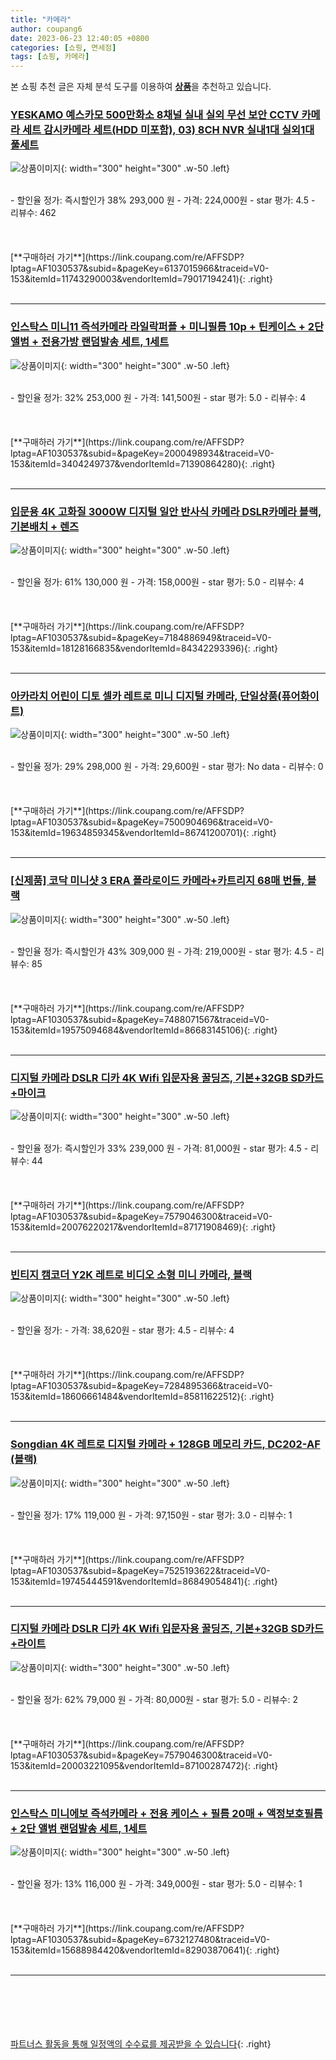 ```yaml
---
title: "카메라"
author: coupang6
date: 2023-06-23 12:40:05 +0800
categories: [쇼핑, 면세점]
tags: [쇼핑, 카메라]
---
```


본 쇼핑 추천 글은 자체 분석 도구를 이용하여 [**상품**](https://link.coupang.com/a/bao1ui)을 추천하고 있습니다.

### [YESKAMO 예스카모 500만화소 8채널 실내 실외 무선 보안 CCTV 카메라 세트 감시카메라 세트(HDD 미포함), 03) 8CH NVR 실내1대 실외1대 풀세트](https://link.coupang.com/re/AFFSDP?lptag=AF1030537&subid=&pageKey=6137015966&traceid=V0-153&itemId=11743290003&vendorItemId=79017194241)

![상품이미지](https://thumbnail10.coupangcdn.com/thumbnails/remote/230x230ex/image/vendor_inventory/2043/48e7e0b45b48ea84070569472161128d0946d9cde93cf702d4fea3abf3ba.jpg){: width="300" height="300" .w-50 .left}


<br>
- 할인율 정가: 즉시할인가 38%  293,000   원
- 가격: 224,000원
- star 평가: 4.5
- 리뷰수: 462
<br>
<br>
<br>
<br>
[**구매하러 가기**](https://link.coupang.com/re/AFFSDP?lptag=AF1030537&subid=&pageKey=6137015966&traceid=V0-153&itemId=11743290003&vendorItemId=79017194241){: .right}
<br>
<br>

---

### [인스탁스 미니11 즉석카메라 라일락퍼플 + 미니필름 10p + 틴케이스 + 2단앨범 + 전용가방 랜덤발송 세트, 1세트](https://link.coupang.com/re/AFFSDP?lptag=AF1030537&subid=&pageKey=2000498934&traceid=V0-153&itemId=3404249737&vendorItemId=71390864280)

![상품이미지](https://thumbnail7.coupangcdn.com/thumbnails/remote/230x230ex/image/retail/images/540756744769570-bc8cebe8-960a-4127-a392-131c2b4bdc5c.jpg){: width="300" height="300" .w-50 .left}


<br>
- 할인율 정가: 32%  253,000   원
- 가격: 141,500원
- star 평가: 5.0
- 리뷰수: 4
<br>
<br>
<br>
<br>
[**구매하러 가기**](https://link.coupang.com/re/AFFSDP?lptag=AF1030537&subid=&pageKey=2000498934&traceid=V0-153&itemId=3404249737&vendorItemId=71390864280){: .right}
<br>
<br>

---

### [입문용 4K 고화질 3000W 디지털 일안 반사식 카메라 DSLR카메라 블랙, 기본배치 + 렌즈](https://link.coupang.com/re/AFFSDP?lptag=AF1030537&subid=&pageKey=7184886949&traceid=V0-153&itemId=18128166835&vendorItemId=84342293396)

![상품이미지](https://thumbnail9.coupangcdn.com/thumbnails/remote/230x230ex/image/vendor_inventory/c919/e341b0a3d51ca9a49ea959b839cbb3328eee77142d6ae79df8e5d2e52f70.png){: width="300" height="300" .w-50 .left}


<br>
- 할인율 정가: 61%  130,000   원
- 가격: 158,000원
- star 평가: 5.0
- 리뷰수: 4
<br>
<br>
<br>
<br>
[**구매하러 가기**](https://link.coupang.com/re/AFFSDP?lptag=AF1030537&subid=&pageKey=7184886949&traceid=V0-153&itemId=18128166835&vendorItemId=84342293396){: .right}
<br>
<br>

---

### [아카라치 어린이 디토 셀카 레트로 미니 디지털 카메라, 단일상품(퓨어화이트)](https://link.coupang.com/re/AFFSDP?lptag=AF1030537&subid=&pageKey=7500904696&traceid=V0-153&itemId=19634859345&vendorItemId=86741200701)

![상품이미지](https://thumbnail9.coupangcdn.com/thumbnails/remote/230x230ex/image/retail/images/2023/07/31/14/7/c94c55ac-6741-42b1-91b6-7c3e381f12d0.jpg){: width="300" height="300" .w-50 .left}


<br>
- 할인율 정가: 29%  298,000   원
- 가격: 29,600원
- star 평가: No data
- 리뷰수: 0
<br>
<br>
<br>
<br>
[**구매하러 가기**](https://link.coupang.com/re/AFFSDP?lptag=AF1030537&subid=&pageKey=7500904696&traceid=V0-153&itemId=19634859345&vendorItemId=86741200701){: .right}
<br>
<br>

---

### [[신제품] 코닥 미니샷 3 ERA 폴라로이드 카메라+카트리지 68매 번들, 블랙](https://link.coupang.com/re/AFFSDP?lptag=AF1030537&subid=&pageKey=7488071567&traceid=V0-153&itemId=19575094684&vendorItemId=86683145106)

![상품이미지](https://thumbnail6.coupangcdn.com/thumbnails/remote/230x230ex/image/vendor_inventory/0634/e109a11a642c24da32f6c3e0e55688e12d9069ce4dc9b7e79b3183562192.jpg){: width="300" height="300" .w-50 .left}


<br>
- 할인율 정가: 즉시할인가 43%  309,000   원
- 가격: 219,000원
- star 평가: 4.5
- 리뷰수: 85
<br>
<br>
<br>
<br>
[**구매하러 가기**](https://link.coupang.com/re/AFFSDP?lptag=AF1030537&subid=&pageKey=7488071567&traceid=V0-153&itemId=19575094684&vendorItemId=86683145106){: .right}
<br>
<br>

---

### [디지털 카메라 DSLR 디카 4K Wifi 입문자용 꿀딩즈, 기본+32GB SD카드+마이크](https://link.coupang.com/re/AFFSDP?lptag=AF1030537&subid=&pageKey=7579046300&traceid=V0-153&itemId=20076220217&vendorItemId=87171908469)

![상품이미지](https://thumbnail9.coupangcdn.com/thumbnails/remote/230x230ex/image/vendor_inventory/6f37/263c94a109e6225c623f7b8151a9bec9e487f0966c33809866ecc92e5f44.png){: width="300" height="300" .w-50 .left}


<br>
- 할인율 정가: 즉시할인가 33%  239,000   원
- 가격: 81,000원
- star 평가: 4.5
- 리뷰수: 44
<br>
<br>
<br>
<br>
[**구매하러 가기**](https://link.coupang.com/re/AFFSDP?lptag=AF1030537&subid=&pageKey=7579046300&traceid=V0-153&itemId=20076220217&vendorItemId=87171908469){: .right}
<br>
<br>

---

### [빈티지 캠코더 Y2K 레트로 비디오 소형 미니 카메라, 블랙](https://link.coupang.com/re/AFFSDP?lptag=AF1030537&subid=&pageKey=7284895366&traceid=V0-153&itemId=18606661484&vendorItemId=85811622512)

![상품이미지](https://thumbnail6.coupangcdn.com/thumbnails/remote/230x230ex/image/vendor_inventory/1ec2/75ca34c813b1c0527b68d6fc7e08706c8b279a24aef9d96bf1b527ef6208.jpg){: width="300" height="300" .w-50 .left}


<br>
- 할인율 정가: 
- 가격: 38,620원
- star 평가: 4.5
- 리뷰수: 4
<br>
<br>
<br>
<br>
[**구매하러 가기**](https://link.coupang.com/re/AFFSDP?lptag=AF1030537&subid=&pageKey=7284895366&traceid=V0-153&itemId=18606661484&vendorItemId=85811622512){: .right}
<br>
<br>

---

### [Songdian 4K 레트로 디지털 카메라 + 128GB 메모리 카드, DC202-AF (블랙)](https://link.coupang.com/re/AFFSDP?lptag=AF1030537&subid=&pageKey=7525193622&traceid=V0-153&itemId=19745444591&vendorItemId=86849054841)

![상품이미지](https://thumbnail10.coupangcdn.com/thumbnails/remote/230x230ex/image/vendor_inventory/6d9b/a4ec46d7750c7c29bb84d0d5d9a472bf461b22e2b3d073dc83408ccbd6a6.jpg){: width="300" height="300" .w-50 .left}


<br>
- 할인율 정가: 17%  119,000   원
- 가격: 97,150원
- star 평가: 3.0
- 리뷰수: 1
<br>
<br>
<br>
<br>
[**구매하러 가기**](https://link.coupang.com/re/AFFSDP?lptag=AF1030537&subid=&pageKey=7525193622&traceid=V0-153&itemId=19745444591&vendorItemId=86849054841){: .right}
<br>
<br>

---

### [디지털 카메라 DSLR 디카 4K Wifi 입문자용 꿀딩즈, 기본+32GB SD카드+라이트](https://link.coupang.com/re/AFFSDP?lptag=AF1030537&subid=&pageKey=7579046300&traceid=V0-153&itemId=20003221095&vendorItemId=87100287472)

![상품이미지](https://thumbnail8.coupangcdn.com/thumbnails/remote/230x230ex/image/vendor_inventory/ed85/eafe4d4c729a7dc4100f13d04674bb02a419e5950175c9acd38213b73522.jpg){: width="300" height="300" .w-50 .left}


<br>
- 할인율 정가: 62%  79,000   원
- 가격: 80,000원
- star 평가: 5.0
- 리뷰수: 2
<br>
<br>
<br>
<br>
[**구매하러 가기**](https://link.coupang.com/re/AFFSDP?lptag=AF1030537&subid=&pageKey=7579046300&traceid=V0-153&itemId=20003221095&vendorItemId=87100287472){: .right}
<br>
<br>

---

### [인스탁스 미니에보 즉석카메라 + 전용 케이스 + 필름 20매 + 액정보호필름 + 2단 앨범 랜덤발송 세트, 1세트](https://link.coupang.com/re/AFFSDP?lptag=AF1030537&subid=&pageKey=6732127480&traceid=V0-153&itemId=15688984420&vendorItemId=82903870641)

![상품이미지](https://thumbnail10.coupangcdn.com/thumbnails/remote/230x230ex/image/retail/images/4072212331924425-ae18fe01-9ef3-4b55-97eb-559763d49877.jpg){: width="300" height="300" .w-50 .left}


<br>
- 할인율 정가: 13%  116,000   원
- 가격: 349,000원
- star 평가: 5.0
- 리뷰수: 1
<br>
<br>
<br>
<br>
[**구매하러 가기**](https://link.coupang.com/re/AFFSDP?lptag=AF1030537&subid=&pageKey=6732127480&traceid=V0-153&itemId=15688984420&vendorItemId=82903870641){: .right}
<br>
<br>

---
<br><br><br><br><br> [파트너스 활동을 통해 일정액의 수수료를 제공받을 수 있습니다](https://link.coupang.com/a/bao1ui){: .right}
